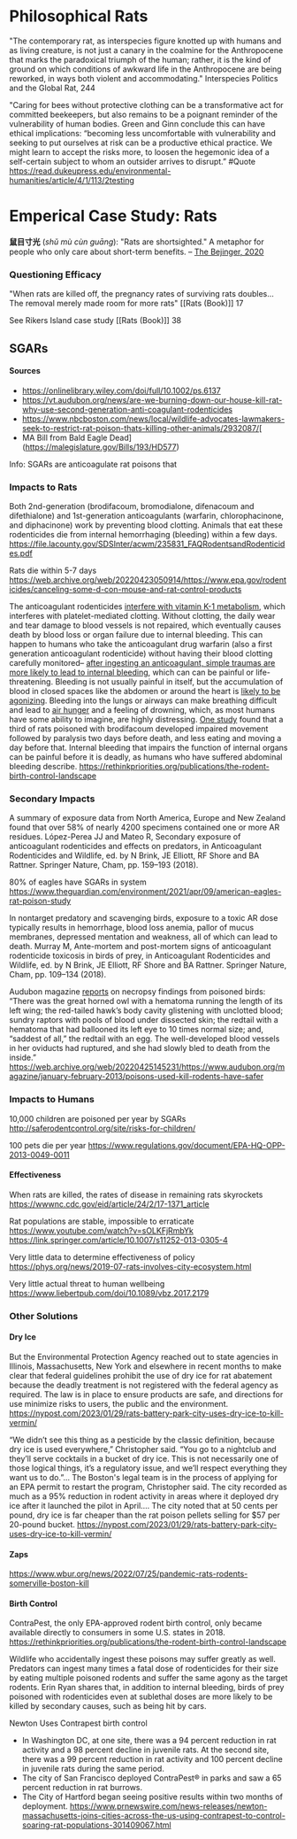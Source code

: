 # Philosophical Rats

"The contemporary rat, as interspecies figure knotted up with humans and as living creature, is not just a canary in the coalmine for the Anthropocene that marks the paradoxical triumph of the human; rather, it is the kind of ground on which conditions of awkward life in the Anthropocene are being reworked, in ways both violent and accommodating."
	Interspecies Politics and the Global Rat, 244

"Caring for bees without protective clothing can be a transformative act for committed beekeepers, but also remains to be a poignant reminder of the vulnerability of human bodies. Green and Ginn conclude this can have ethical implications: “becoming less uncomfortable with vulnerability and seeking to put ourselves at risk can be a productive ethical practice. We might learn to accept the risks more, to loosen the hegemonic idea of a self-certain subject to whom an outsider arrives to disrupt.” #Quote 
	https://read.dukeupress.edu/environmental-humanities/article/4/1/113/2testing

# Emperical Case Study: Rats

**鼠目寸光** (_shǔ mù cùn guāng_): "Rats are shortsighted." A metaphor for people who only care about short-term benefits. – [The Bejinger, 2020](https://www.thebeijinger.com/blog/2020/01/06/know-your-rats-complicated-image-problem-rats-chinese-culture)

### Questioning Efficacy
"When rats are killed off, the pregnancy rates of surviving rats doubles... The removal merely made room for more rats"
	[[Rats (Book)]] 17

See Rikers Island case study
	[[Rats (Book)]] 38


## SGARs
#### Sources
- https://onlinelibrary.wiley.com/doi/full/10.1002/ps.6137
- https://vt.audubon.org/news/are-we-burning-down-our-house-kill-rat-why-use-second-generation-anti-coagulant-rodenticides
- https://www.nbcboston.com/news/local/wildlife-advocates-lawmakers-seek-to-restrict-rat-poison-thats-killing-other-animals/2932087/[
- MA Bill from Bald Eagle Dead](https://malegislature.gov/Bills/193/HD577)

Info:
SGARs are anticoagulate rat poisons that 
### Impacts to Rats
Both 2nd-generation (brodifacoum, bromodialone, difenacoum and difethialone) and 1st-generation
anticoagulants (warfarin, chlorophacinone, and diphacinone) work by preventing blood clotting. Animals that eat these rodenticides die from internal hemorrhaging (bleeding) within a few days.
	https://file.lacounty.gov/SDSInter/acwm/235831_FAQRodentsandRodenticides.pdf

Rats die within 5-7 days
https://web.archive.org/web/20220423050914/https://www.epa.gov/rodenticides/canceling-some-d-con-mouse-and-rat-control-products

The anticoagulant rodenticides [interfere with vitamin K-1 metabolism](https://doi.org/10.1002/ps.2780430112), which interferes with platelet-mediated clotting. Without clotting, the daily wear and tear damage to blood vessels is not repaired, which eventually causes death by blood loss or organ failure due to internal bleeding. This can happen to humans who take the anticoagulant drug warfarin (also a first generation anticoagulant rodenticide) without having their blood clotting carefully monitored– [after ingesting an anticoagulant, simple traumas are more likely to lead to internal bleeding](https://web.archive.org/web/20220425150116/https://www.jems.com/patient-care/risk-internal-bleeding-heightened-antico/), which can can be painful or life-threatening. Bleeding is not usually painful in itself, but the accumulation of blood in closed spaces like the abdomen or around the heart is [likely to be agonizing](https://www.researchgate.net/publication/253097632_The_humaneness_of_rodent_pest_control/stats). Bleeding into the lungs or airways can make breathing difficult and lead to [air hunger](https://pubmed.ncbi.nlm.nih.gov/33577128/) and a feeling of drowning, which, as most humans have some ability to imagine, are highly distressing. [One study](https://doi.org/10.30843/nzpp.2000.53.3701) found that a third of rats poisoned with brodifacoum developed impaired movement followed by paralysis two days before death, and less eating and moving a day before that. Internal bleeding that impairs the function of internal organs can be painful before it is deadly, as humans who have suffered abdominal bleeding describe.
	https://rethinkpriorities.org/publications/the-rodent-birth-control-landscape
### Secondary Impacts
A summary of exposure data from North America, Europe and New Zealand found that over 58% of nearly 4200 specimens contained one or more AR residues.
	López-Perea JJ and Mateo R, Secondary exposure of anticoagulant rodenticides and effects on predators, in Anticoagulant Rodenticides and Wildlife, ed. by N Brink, JE Elliott, RF Shore and BA Rattner. Springer Nature, Cham, pp. 159–193 (2018).

80% of eagles have SGARs in system
	https://www.theguardian.com/environment/2021/apr/09/american-eagles-rat-poison-study

In nontarget predatory and scavenging birds, exposure to a toxic AR dose typically results in hemorrhage, blood loss anemia, pallor of mucus membranes, depressed mentation and weakness, all of which can lead to death.
	Murray M, Ante-mortem and post-mortem signs of anticoagulant rodenticide toxicosis in birds of prey, in Anticoagulant Rodenticides and Wildlife, ed. by N Brink, JE Elliott, RF Shore and BA Rattner. Springer Nature, Cham, pp. 109–134 (2018).

Audubon magazine [reports](https://web.archive.org/web/20220425145231/https://www.audubon.org/magazine/january-february-2013/poisons-used-kill-rodents-have-safer) on necropsy findings from poisoned birds: “There was the great horned owl with a hematoma running the length of its left wing; the red-tailed hawk’s body cavity glistening with unclotted blood; sundry raptors with pools of blood under dissected skin; the redtail with a hematoma that had ballooned its left eye to 10 times normal size; and, “saddest of all,” the redtail with an egg. The well-developed blood vessels in her oviducts had ruptured, and she had slowly bled to death from the inside.” 
	https://web.archive.org/web/20220425145231/https://www.audubon.org/magazine/january-february-2013/poisons-used-kill-rodents-have-safer

### Impacts to Humans

10,000 children are poisoned per year by SGARs
	http://saferodentcontrol.org/site/risks-for-children/

100 pets die per year
	https://www.regulations.gov/document/EPA-HQ-OPP-2013-0049-0011
#### Effectiveness

When rats are killed, the rates of disease in remaining rats skyrockets
	https://wwwnc.cdc.gov/eid/article/24/2/17-1371_article

Rat populations are stable, impossible to erraticate
	https://www.youtube.com/watch?v=sOLKFjRmbYk
	https://link.springer.com/article/10.1007/s11252-013-0305-4

Very little data to determine effectiveness of policy
	https://phys.org/news/2019-07-rats-involves-city-ecosystem.html

Very little actual threat to human wellbeing
	https://www.liebertpub.com/doi/10.1089/vbz.2017.2179
### Other Solutions

#### Dry Ice
But the Environmental Protection Agency reached out to state agencies in Illinois, Massachusetts, New York and elsewhere in recent months to make clear that federal guidelines prohibit the use of dry ice for rat abatement because the deadly treatment is not registered with the federal agency as required. The law is in place to ensure products are safe, and directions for use minimize risks to users, the public and the environment.
	https://nypost.com/2023/01/29/rats-battery-park-city-uses-dry-ice-to-kill-vermin/

“We didn’t see this thing as a pesticide by the classic definition, because dry ice is used everywhere,” Christopher said. “You go to a nightclub and they’ll serve cocktails in a bucket of dry ice. This is not necessarily one of those logical things, it’s a regulatory issue, and we’ll respect everything they want us to do.”...
The Boston's legal team is in the process of applying for an EPA permit to restart the program, Christopher said. The city recorded as much as a 95% reduction in rodent activity in areas where it deployed dry ice after it launched the pilot in April....
The city noted that at 50 cents per pound, dry ice is far cheaper than the rat poison pellets selling for $57 per 20-pound bucket.
	https://nypost.com/2023/01/29/rats-battery-park-city-uses-dry-ice-to-kill-vermin/

#### Zaps
https://www.wbur.org/news/2022/07/25/pandemic-rats-rodents-somerville-boston-kill

#### Birth Control
ContraPest, the only EPA-approved rodent birth control, only became available directly to consumers in some U.S. states in 2018.
	https://rethinkpriorities.org/publications/the-rodent-birth-control-landscape

Wildlife who accidentally ingest these poisons may suffer greatly as well. Predators can ingest many times a fatal dose of rodenticides for their size by eating multiple poisoned rodents and suffer the same agony as the target rodents.  Erin Ryan shares that, in addition to internal bleeding, birds of prey poisoned with rodenticides even at sublethal doses are more likely to be killed by secondary causes, such as being hit by cars.

Newton Uses Contrapest birth control

- In Washington DC, at one site, there was a 94 percent reduction in rat activity and a 98 percent decline in juvenile rats. At the second site, there was a 99 percent reduction in rat activity and 100 percent decline in juvenile rats during the same period.
- The city of San Francisco deployed ContraPest® in parks and saw a 65 percent reduction in rat burrows.
- The City of Hartford began seeing positive results within two months of deployment.
	https://www.prnewswire.com/news-releases/newton-massachusetts-joins-cities-across-the-us-using-contrapest-to-control-soaring-rat-populations-301409067.html
